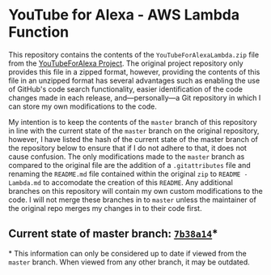 # YouTube for Alexa - AWS Lambda Function
This repository contains the contents of the `YouTubeForAlexaLambda.zip` file from the [YouTubeForAlexa Project](https://github.com/wes1993/YouTubeForAlexa). The original project repository only provides this file in a zipped format, however, providing the contents of this file in an unzipped format has several advantages such as enabling the use of GitHub's code search functionality, easier identification of the code changes made in each release, and—personally—a Git repository in which I can store my own modifications to the code.

My intention is to keep the contents of the `master` branch of this repository in line with the current state of the `master` branch on the original repository, however, I have listed the hash of the current state of the master branch of the repository below to ensure that if I do not adhere to that, it does not cause confusion. The only modifications made to the `master` branch as compared to the original file are the addition of a `.gitattributes` file and renaming the `README.md` file contained within the original `zip` to `README - Lambda.md` to accomodate the creation of this `README`. Any additional branches on this repository will contain my own custom modifications to the code. I will not merge these branches in to `master` unless the maintainer of the original repo merges my changes in to their code first.

## Current state of master branch: [`7b38a14`](https://github.com/wes1993/YouTubeForAlexa/commit/7b38a149899c4c207fe92ce822b91854471f3a16)*

\* This information can only be considered up to date if viewed from the `master` branch. When viewed from any other branch, it may be outdated.